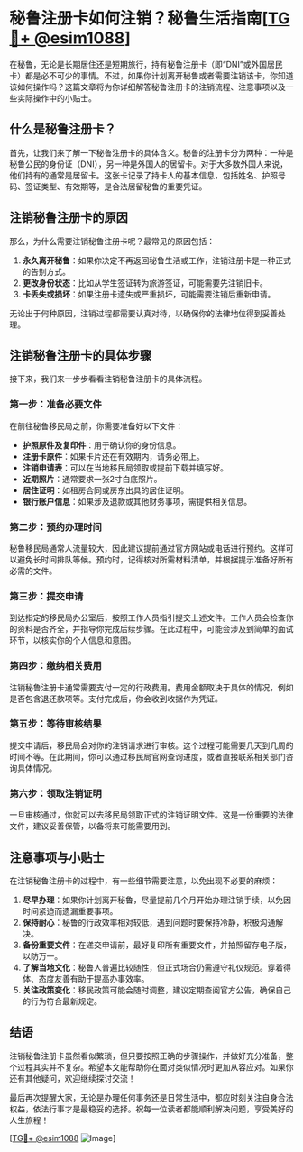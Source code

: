 # 秘鲁注册卡如何注销？秘鲁生活指南[[TG💪+ @esim1088](https://t.me/s/esim1088)]

在秘鲁，无论是长期居住还是短期旅行，持有秘鲁注册卡（即“DNI”或外国居民卡）都是必不可少的事情。不过，如果你计划离开秘鲁或者需要注销该卡，你知道该如何操作吗？这篇文章将为你详细解答秘鲁注册卡的注销流程、注意事项以及一些实际操作中的小贴士。

## 什么是秘鲁注册卡？

首先，让我们来了解一下秘鲁注册卡的具体含义。秘鲁的注册卡分为两种：一种是秘鲁公民的身份证（DNI），另一种是外国人的居留卡。对于大多数外国人来说，他们持有的通常是居留卡。这张卡记录了持卡人的基本信息，包括姓名、护照号码、签证类型、有效期等，是合法居留秘鲁的重要凭证。

## 注销秘鲁注册卡的原因

那么，为什么需要注销秘鲁注册卡呢？最常见的原因包括：

1. **永久离开秘鲁**：如果你决定不再返回秘鲁生活或工作，注销注册卡是一种正式的告别方式。
2. **更改身份状态**：比如从学生签证转为旅游签证，可能需要先注销旧卡。
3. **卡丢失或损坏**：如果注册卡遗失或严重损坏，可能需要注销后重新申请。

无论出于何种原因，注销过程都需要认真对待，以确保你的法律地位得到妥善处理。

## 注销秘鲁注册卡的具体步骤

接下来，我们来一步步看看注销秘鲁注册卡的具体流程。

### 第一步：准备必要文件

在前往秘鲁移民局之前，你需要准备好以下文件：

- **护照原件及复印件**：用于确认你的身份信息。
- **注册卡原件**：如果卡片还在有效期内，请务必带上。
- **注销申请表**：可以在当地移民局领取或提前下载并填写好。
- **近期照片**：通常要求一张2寸白底照片。
- **居住证明**：如租房合同或房东出具的居住证明。
- **银行账户信息**：如果涉及退款或其他财务事项，需提供相关信息。

### 第二步：预约办理时间

秘鲁移民局通常人流量较大，因此建议提前通过官方网站或电话进行预约。这样可以避免长时间排队等候。预约时，记得核对所需材料清单，并根据提示准备好所有必需的文件。

### 第三步：提交申请

到达指定的移民局办公室后，按照工作人员指引提交上述文件。工作人员会检查你的资料是否齐全，并指导你完成后续步骤。在此过程中，可能会涉及到简单的面试环节，以核实你的个人信息和意图。

### 第四步：缴纳相关费用

注销秘鲁注册卡通常需要支付一定的行政费用。费用金额取决于具体的情况，例如是否包含退还款项等。支付完成后，你会收到收据作为凭证。

### 第五步：等待审核结果

提交申请后，移民局会对你的注销请求进行审核。这个过程可能需要几天到几周的时间不等。在此期间，你可以通过移民局官网查询进度，或者直接联系相关部门咨询具体情况。

### 第六步：领取注销证明

一旦审核通过，你就可以去移民局领取正式的注销证明文件。这是一份重要的法律文件，建议妥善保管，以备将来可能需要用到。

## 注意事项与小贴士

在注销秘鲁注册卡的过程中，有一些细节需要注意，以免出现不必要的麻烦：

1. **尽早办理**：如果你计划离开秘鲁，尽量提前几个月开始办理注销手续，以免因时间紧迫而遗漏重要事项。
2. **保持耐心**：秘鲁的行政效率相对较低，遇到问题时要保持冷静，积极沟通解决。
3. **备份重要文件**：在递交申请前，最好复印所有重要文件，并拍照留存电子版，以防万一。
4. **了解当地文化**：秘鲁人普遍比较随性，但正式场合仍需遵守礼仪规范。穿着得体、态度友善有助于提高办事效率。
5. **关注政策变化**：移民政策可能会随时调整，建议定期查阅官方公告，确保自己的行为符合最新规定。

## 结语

注销秘鲁注册卡虽然看似繁琐，但只要按照正确的步骤操作，并做好充分准备，整个过程其实并不复杂。希望本文能帮助你在面对类似情况时更加从容应对。如果你还有其他疑问，欢迎继续探讨交流！

最后再次提醒大家，无论是办理任何事务还是日常生活中，都应时刻关注自身合法权益，依法行事才是最稳妥的选择。祝每一位读者都能顺利解决问题，享受美好的人生旅程！

[[TG💪+ @esim1088](https://t.me/s/esim1088) ![Image](https://i.postimg.cc/4NQfJmqS/Snipaste-2025-05-13-00-14-12.png)]